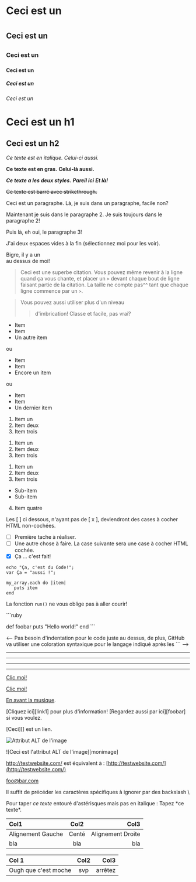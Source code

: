 <!-- Markdown est une sorte de cousin du HTML, si bien que tout document HTML
est un document Markdown valide. Autrement dit, vous pouvez utiliser des
balises HTML dans un fichier Markdown, comme la balise commentaire dans
laquelle nous sommes à présent, car celle-ci ne sera pas affectée par
le parser( analyseur syntaxique ) Markdown. -->

<!-- Toutefois, si vous voulez créer un élément HTML dans un fichier Markdown,
 vous ne pourrez pas utiliser du Markdown à l'intérieur de ce dernier. -->

<!--  Le Markdown est implémenté de différentes manières, selon le parser.
Ce guide va alors tenter de trier les fonctionnalités universelles de celles
spécifiques à un parser.  -->

<!-- Headers ( En-têtes ) -->
<!-- Vous pouvez facilement créer des éléments HTML <h1> à <h6> en précédant
 le texte de votre futur titre par un ou plusieurs dièses ( # ), de un à six,
  selon le niveau de titre souhaité. -->
# Ceci est un <h1>
## Ceci est un <h2>
### Ceci est un <h3>
#### Ceci est un <h4>
##### Ceci est un <h5>
###### Ceci est un <h6>

<!--
Markdown fournit également une façon alternative de marquer les h1 et h2
-->

Ceci est un h1
=============

Ceci est un h2
-------------

<!-- Styles basiques pour du texte -->
<!-- On peut facilement rendre un texte "gras" ou "italique" en Markdown -->

*Ce texte est en italique.*
_Celui-ci aussi._

**Ce texte est en gras.**
__Celui-là aussi.__

***Ce texte a les deux styles.***
**_Pareil ici_**
*__Et là!__*

<!-- Dans le "GitHub Flavored Markdown", utilisé pour interpréter le Markdown
sur GitHub, on a également le strikethrough ( texte barré ) : -->

~~Ce texte est barré avec strikethrough.~~

<!--  Les Paragraphes sont représentés par une ou plusieurs lignes de texte
séparées par une ou plusieurs lignes vides. -->

Ceci est un paragraphe. Là, je suis dans un paragraphe, facile non?

Maintenant je suis dans le paragraphe 2.
Je suis toujours dans le paragraphe 2!


Puis là, eh oui, le paragraphe 3!

<!--  
Si jamais vous souhaitez insérer une balise HTML <br />, vous pouvez ajouter
un ou plusieurs espaces à la fin de votre paragraphe, et en commencer
un nouveau.
-->

J'ai deux espaces vides à la fin (sélectionnez moi pour les voir).

Bigre, il y a un <br /> au dessus de moi!

<!-- Les 'Blocs de Citations' sont générés aisément, grâce au caractère > -->

> Ceci est une superbe citation. Vous pouvez même
> revenir à la ligne quand ça vous chante, et placer un `>`
> devant chaque bout de ligne faisant partie
> de la citation.
> La taille ne compte pas^^ tant que chaque ligne commence par un `>`.

> Vous pouvez aussi utiliser plus d'un niveau
>> d'imbrication!
> Classe et facile, pas vrai?

<!-- les Listes -->
<!-- les Listes non ordonnées sont marquées par des asterisques,
signes plus ou signes moins. -->

* Item
* Item
* Un autre item

ou

+ Item
+ Item
+ Encore un item

ou

- Item
- Item
- Un dernier item

<!-- les Listes Ordonnées sont générées via un nombre suivi d'un point -->

1. Item un
2. Item deux
3. Item trois

<!-- Vous pouvez même vous passer de tout numéroter, et Markdown générera
les bons chiffres. Ceci dit, cette variante perd en clarté.-->

1. Item un
1. Item deux
1. Item trois
<!-- ( cette liste sera interprétée de la même façon que celle au dessus ) -->

<!-- Vous pouvez également utiliser des sous-listes -->

1. Item un
2. Item deux
3. Item trois
* Sub-item
* Sub-item
4. Item quatre

<!-- Il y a même des "listes de Taches". Elles génèrent des champs HTML
de type checkbox. -->

Les [ ] ci dessous, n'ayant pas de [ x ],
deviendront des cases à cocher HTML non-cochées.

- [ ] Première tache à réaliser.
- [ ] Une autre chose à faire.
La case suivante sera une case à cocher HTML cochée.
- [x] Ça ... c'est fait!

<!-- les Blocs de Code -->
<!-- Pour marquer du texte comme étant du code, il suffit de commencer
chaque ligne en tapant 4 espaces (ou un Tab) -->

    echo "Ça, c'est du Code!";
    var Ça = "aussi !";

<!-- L'indentation par tab ou série de quatre espaces
fonctionne aussi à l'intérieur du bloc de code -->

    my_array.each do |item|
       puts item
    end

<!-- Des bouts de code en mode 'inline' s'ajoutent en les entourant de ` -->

La fonction `run()` ne vous oblige pas à aller courir!

<!-- Via GitHub Flavored Markdown, vous pouvez utiliser
des syntaxes spécifiques -->

\`\`\`ruby
<!-- mais enlevez les backslashes quand vous faites ça,
gardez juste ```ruby ( ou nom de la syntaxe correspondant à votre code )-->
def foobar
puts "Hello world!"
end
\`\`\` <!-- pareil, pas de backslashes, juste ``` en guise de fin -->

<-- Pas besoin d'indentation pour le code juste au dessus, de plus, GitHub
va utiliser une coloration syntaxique pour le langage indiqué après les ``` -->

<!-- Ligne Horizontale (<hr />) -->
<!-- Pour en insérer une, utilisez trois ou plusieurs astérisques ou tirets,
avec ou sans espaces entre chaque un. -->

***
---
- - -
****************

<!-- Liens -->
<!-- Une des fonctionnalités sympathiques du Markdown est la facilité
d'ajouter des liens. Le texte du lien entre [ ], l'url entre ( ),
et voilà l'travail.
-->

[Clic moi!](http://test.com/)

<!--
Pour ajouter un attribut Title, collez le entre guillemets, avec le lien.
-->

[Clic moi!](http://test.com/ "Lien vers Test.com")

<!-- les Liens Relatifs marchent aussi -->

[En avant la musique](/music/).

<!-- Les liens façon "références" sont eux aussi disponibles en Markdown -->

[Cliquez ici][link1] pour plus d'information!
[Regardez aussi par ici][foobar] si vous voulez.




<!--  Le titre peut aussi être entouré de guillemets simples,
entre parenthèses ou absent. Les références peuvent être placées
un peu où vous voulez dans le document, et les identifiants
(link1, foobar, ...) quoi que ce soit tant qu'ils sont uniques -->

<!-- Il y a également le "nommage implicite" qui transforme le texte du lien
 en identifiant -->

[Ceci][] est un lien.



<!-- mais ce n'est pas beaucoup utilisé. -->

<!-- Images -->
<!-- Pour les images, la syntaxe est identique aux liens, sauf que précédée
 d'un point d'exclamation! -->

![Attribut ALT de l'image](http://imgur.com/monimage.jpg "Titre optionnel")

<!-- Là aussi, on peut utiliser le mode "références" -->

![Ceci est l'attribut ALT de l'image][monimage]



<!-- Divers -->
<!-- Liens Automatiques -->

<http://testwebsite.com/> est équivalent à :
[http://testwebsite.com/](http://testwebsite.com/)

<!-- Liens Automatiques pour emails -->

<foo@bar.com>

<!-- Escaping -->
Il suffit de précéder les caractères spécifiques à ignorer par des backslash \

Pour taper *ce texte* entouré d'astérisques mais pas en italique :
Tapez \*ce texte\*.

<!-- Tableaux -->
<!-- les Tableaux ne sont disponibles que dans le GitHub Flavored Markdown
 et c'est ce n'est pas super agréable d'utilisation.
 Mais si vous en avez besoin :
 -->

| Col1 | Col2 | Col3 |
| :----------- | :------: | ------------: |
| Alignement Gauche | Centé | Alignement Droite |
| bla | bla | bla |

<!-- ou bien, pour un résultat équivalent : -->

Col 1 | Col2 | Col3
:-- | :-: | --:
Ough que c'est moche | svp | arrêtez

<!-- Fin! -->
